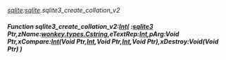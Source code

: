 _[sqlite](../../modules/sqlite/sqlite-module.md):[sqlite](../../modules/sqlite/sqlite-module.md).sqlite3\_create\_collation\_v2_
##### Function sqlite3\_create\_collation\_v2:[Int](../../modules/wonkey/wonkey-types-int.md)( :[sqlite3](../../modules/sqlite/sqlite-sqlite3.md) Ptr,zName:[wonkey.types.Cstring](../../modules/wonkey/wonkey-types-cstring.md),eTextRep:[Int](../../modules/wonkey/wonkey-types-int.md),pArg:Void Ptr,xCompare:[Int](../../modules/wonkey/wonkey-types-int.md)(Void Ptr,[Int](../../modules/wonkey/wonkey-types-int.md),Void Ptr,[Int](../../modules/wonkey/wonkey-types-int.md),Void Ptr),xDestroy:Void(Void Ptr) )
